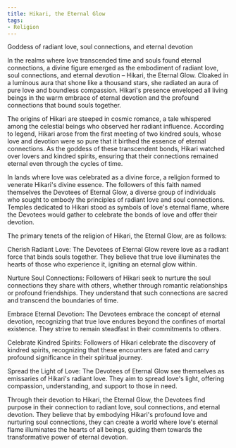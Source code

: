 ```yaml
---
title: Hikari, the Eternal Glow
tags:
- Religion
---
```

Goddess of radiant love, soul connections, and eternal devotion

In the realms where love transcended time and souls found eternal connections, a divine figure emerged as the embodiment of radiant love, soul connections, and eternal devotion – Hikari, the Eternal Glow. Cloaked in a luminous aura that shone like a thousand stars, she radiated an aura of pure love and boundless compassion. Hikari's presence enveloped all living beings in the warm embrace of eternal devotion and the profound connections that bound souls together.

The origins of Hikari are steeped in cosmic romance, a tale whispered among the celestial beings who observed her radiant influence. According to legend, Hikari arose from the first meeting of two kindred souls, whose love and devotion were so pure that it birthed the essence of eternal connections. As the goddess of these transcendent bonds, Hikari watched over lovers and kindred spirits, ensuring that their connections remained eternal even through the cycles of time.

In lands where love was celebrated as a divine force, a religion formed to venerate Hikari's divine essence. The followers of this faith named themselves the Devotees of Eternal Glow, a diverse group of individuals who sought to embody the principles of radiant love and soul connections. Temples dedicated to Hikari stood as symbols of love's eternal flame, where the Devotees would gather to celebrate the bonds of love and offer their devotion.

The primary tenets of the religion of Hikari, the Eternal Glow, are as follows:

Cherish Radiant Love: The Devotees of Eternal Glow revere love as a radiant force that binds souls together. They believe that true love illuminates the hearts of those who experience it, igniting an eternal glow within.

Nurture Soul Connections: Followers of Hikari seek to nurture the soul connections they share with others, whether through romantic relationships or profound friendships. They understand that such connections are sacred and transcend the boundaries of time.

Embrace Eternal Devotion: The Devotees embrace the concept of eternal devotion, recognizing that true love endures beyond the confines of mortal existence. They strive to remain steadfast in their commitments to others.

Celebrate Kindred Spirits: Followers of Hikari celebrate the discovery of kindred spirits, recognizing that these encounters are fated and carry profound significance in their spiritual journey.

Spread the Light of Love: The Devotees of Eternal Glow see themselves as emissaries of Hikari's radiant love. They aim to spread love's light, offering compassion, understanding, and support to those in need.

Through their devotion to Hikari, the Eternal Glow, the Devotees find purpose in their connection to radiant love, soul connections, and eternal devotion. They believe that by embodying Hikari's profound love and nurturing soul connections, they can create a world where love's eternal flame illuminates the hearts of all beings, guiding them towards the transformative power of eternal devotion.
